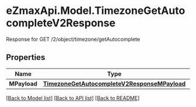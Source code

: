 # eZmaxApi.Model.TimezoneGetAutocompleteV2Response
Response for GET /2/object/timezone/getAutocomplete

## Properties

Name | Type | Description | Notes
------------ | ------------- | ------------- | -------------
**MPayload** | [**TimezoneGetAutocompleteV2ResponseMPayload**](TimezoneGetAutocompleteV2ResponseMPayload.md) |  | 

[[Back to Model list]](../README.md#documentation-for-models) [[Back to API list]](../README.md#documentation-for-api-endpoints) [[Back to README]](../README.md)

